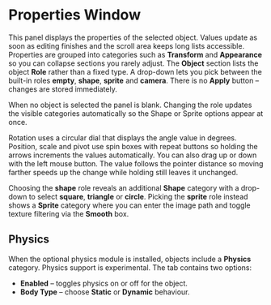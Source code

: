 # Properties Window

This panel displays the properties of the selected object. Values update as soon
as editing finishes and the scroll area keeps long lists accessible. Properties
are grouped into categories such as **Transform** and **Appearance** so you can
collapse sections you rarely adjust. The **Object** section lists the object
**Role** rather than a fixed type. A drop-down lets you pick between the
built-in roles **empty**, **shape**, **sprite** and **camera**. There is no **Apply**
button – changes are stored immediately.

When no object is selected the panel is blank. Changing the role updates the
visible categories automatically so the Shape or Sprite options appear at once.

Rotation uses a circular dial that displays the angle value in degrees.
Position, scale and pivot use spin boxes with repeat buttons so holding the
arrows increments the values automatically. You can also drag up or down
with the left mouse button. The value follows the pointer distance so
moving farther speeds up the change while holding still leaves it
unchanged.

Choosing the **shape** role reveals an additional **Shape** category
with a drop-down to select **square**, **triangle** or **circle**. Picking
the **sprite** role instead shows a **Sprite** category where you can
enter the image path and toggle texture filtering via the **Smooth** box.

## Physics

When the optional physics module is installed, objects include a **Physics**
category. Physics support is experimental. The tab contains two options:

- **Enabled** – toggles physics on or off for the object.
- **Body Type** – choose **Static** or **Dynamic** behaviour.
